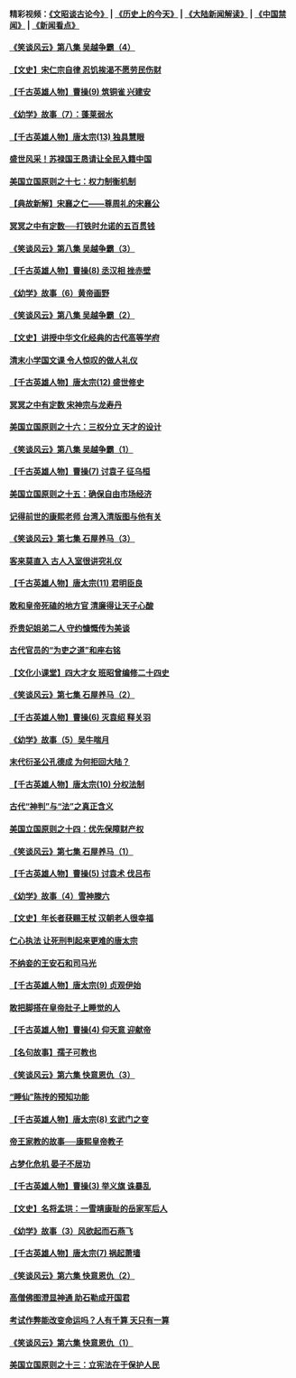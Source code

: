 #### 精彩视频：[《文昭谈古论今》](http://45.32.25.56/wenzhao) | [《历史上的今天》](http://45.32.25.56/today-in-history) | [《大陆新闻解读》](http://45.32.25.56/ntdtv-comedy) | [《中国禁闻》](http://45.32.25.56/ntdtv-news) | [《新闻看点》](http://45.32.25.56/news-insight) 

 #### [《笑谈风云》第八集 吴越争霸（4）](../pages/nsc975/n11010924.md?t=02071533) 

#### [【文史】宋仁宗自律 忍饥挨渴不愿劳民伤财](../pages/nsc975/n10997349.md?t=02071533) 

#### [【千古英雄人物】曹操(9) 筑铜雀 兴建安](../pages/nsc975/n7662497.md?t=02071533) 

#### [《幼学》故事（7）：蓬莱弱水](../pages/nsc975/n10990547.md?t=02071533) 

#### [【千古英雄人物】唐太宗(13) 独具慧眼](../pages/nsc975/n8034179.md?t=02071533) 

#### [盛世风采！苏禄国王恳请让全民入籍中国](../pages/nsc975/n10992284.md?t=02071533) 

#### [美国立国原则之十七：权力制衡机制](../pages/nsc975/n11002624.md?t=02071533) 

#### [【典故新解】宋襄之仁——尊周礼的宋襄公](../pages/nsc975/n11018653.md?t=02071533) 

#### [冥冥之中有定数──打铁时允诺的五百贯钱](../pages/nsc975/n334213.md?t=02071533) 

#### [《笑谈风云》第八集 吴越争霸（3）](../pages/nsc975/n11010889.md?t=02071533) 

#### [【千古英雄人物】曹操(8) 丞汉相 挫赤壁](../pages/nsc975/n7662490.md?t=02071533) 

#### [《幼学》故事（6）黄帝画野](../pages/nsc975/n10990546.md?t=02071533) 

#### [《笑谈风云》第八集 吴越争霸（2）](../pages/nsc975/n10996834.md?t=02071533) 

#### [【文史】讲授中华文化经典的古代高等学府](../pages/nsc975/n11003895.md?t=02071533) 

#### [清末小学国文课 令人惊叹的做人礼仪](../pages/nsc975/n10980226.md?t=02071533) 

#### [【千古英雄人物】唐太宗(12) 盛世修史](../pages/nsc975/n8034115.md?t=02071533) 

#### [冥冥之中有定数 宋神宗与龙寿丹](../pages/nsc975/n11008770.md?t=02071533) 

#### [美国立国原则之十六：三权分立 天才的设计](../pages/nsc975/n10991293.md?t=02071533) 

#### [《笑谈风云》第八集 吴越争霸（1）](../pages/nsc975/n10987751.md?t=02071533) 

#### [【千古英雄人物】曹操(7) 讨袁子 征乌桓](../pages/nsc975/n7662459.md?t=02071533) 

#### [美国立国原则之十五：确保自由市场经济](../pages/nsc975/n10957715.md?t=02071533) 

#### [记得前世的康熙老师 台湾入清版图与他有关](../pages/nsc975/n11004761.md?t=02071533) 

#### [《笑谈风云》第七集 石屋养马（3）](../pages/nsc975/n10964155.md?t=02071533) 

#### [客来莫直入 古人入室很讲究礼仪](../pages/nsc975/n11002636.md?t=02071533) 

#### [【千古英雄人物】唐太宗(11) 君明臣良](../pages/nsc975/n8030388.md?t=02071533) 

#### [敢和皇帝死磕的地方官 清廉得让天子心酸](../pages/nsc975/n10999336.md?t=02071533) 

#### [乔贵妃姐弟二人 守约慷慨传为美谈](../pages/nsc975/n10842491.md?t=02071533) 

#### [古代官员的“为吏之道”和座右铭](../pages/nsc975/n10989890.md?t=02071533) 

#### [【文化小课堂】四大才女 班昭曾编修二十四史](../pages/nsc975/n10996143.md?t=02071533) 

#### [《笑谈风云》第七集 石屋养马（2）](../pages/nsc975/n10964109.md?t=02071533) 

#### [【千古英雄人物】曹操(6) 灭袁绍 释关羽](../pages/nsc975/n7662436.md?t=02071533) 

#### [《幼学》故事（5）吴牛喘月](../pages/nsc975/n10806013.md?t=02071533) 

#### [末代衍圣公孔德成 为何拒回大陆？](../pages/nsc975/n10992548.md?t=02071533) 

#### [【千古英雄人物】唐太宗(10) 分权法制](../pages/nsc975/n8025970.md?t=02071533) 

#### [古代“神判”与“法”之真正含义](../pages/nsc975/n10982291.md?t=02071533) 

#### [美国立国原则之十四：优先保障财产权](../pages/nsc975/n10954086.md?t=02071533) 

#### [《笑谈风云》第七集 石屋养马（1）](../pages/nsc975/n10964072.md?t=02071533) 

#### [【千古英雄人物】曹操(5) 讨袁术 伐吕布](../pages/nsc975/n7637126.md?t=02071533) 

#### [《幼学》故事（4）雪神滕六](../pages/nsc975/n10806012.md?t=02071533) 

#### [【文史】年长者获赐王杖 汉朝老人很幸福](../pages/nsc975/n10980263.md?t=02071533) 

#### [仁心执法 让死刑判起来更难的唐太宗](../pages/nsc975/n10979954.md?t=02071533) 

#### [不纳妾的王安石和司马光](../pages/nsc975/n2647438.md?t=02071533) 

#### [【千古英雄人物】唐太宗(9) 贞观伊始](../pages/nsc975/n8022938.md?t=02071533) 

#### [敢把脚搭在皇帝肚子上睡觉的人](../pages/nsc975/n10975530.md?t=02071533) 

#### [【千古英雄人物】曹操(4) 仰天意 迎献帝](../pages/nsc975/n7637003.md?t=02071533) 

#### [【名句故事】孺子可教也](../pages/nsc975/n10371944.md?t=02071533) 

#### [《笑谈风云》第六集 快意恩仇（3）](../pages/nsc975/n10953824.md?t=02071533) 

#### [“睡仙”陈抟的预知功能](../pages/nsc975/n10955272.md?t=02071533) 

#### [【千古英雄人物】唐太宗(8) 玄武门之变](../pages/nsc975/n7979461.md?t=02071533) 

#### [帝王家教的故事──康熙皇帝教子](../pages/nsc975/n10764254.md?t=02071533) 

#### [占梦化危机 晏子不居功](../pages/nsc975/n232663.md?t=02071533) 

#### [【千古英雄人物】曹操(3) 举义旗 诛暴乱](../pages/nsc975/n7576061.md?t=02071533) 

#### [【文史】名将孟珙：一雪靖康耻的岳家军后人](../pages/nsc975/n10949269.md?t=02071533) 

#### [《幼学》故事（3）风欲起而石燕飞](../pages/nsc975/n10806010.md?t=02071533) 

#### [【千古英雄人物】唐太宗(7) 祸起萧墙](../pages/nsc975/n7979459.md?t=02071533) 

#### [《笑谈风云》第六集 快意恩仇（2）](../pages/nsc975/n10950714.md?t=02071533) 

#### [高僧佛图澄显神通 助石勒成开国君](../pages/nsc975/n10960107.md?t=02071533) 

#### [考试作弊能改变命运吗？人有千算 天只有一算](../pages/nsc975/n10959716.md?t=02071533) 

#### [《笑谈风云》第六集 快意恩仇（1）](../pages/nsc975/n10938848.md?t=02071533) 

#### [美国立国原则之十三：立宪法在于保护人民](../pages/nsc975/n10942497.md?t=02071533) 

